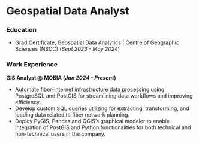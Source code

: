 # Geospatial Data Analyst

### Education
- Grad Certificate, Geospatial Data Analytics | Centre of Geographic Sciences (NSCC) (_Sept 2023 - May 2024_)


### Work Experience
**GIS Analyst @ MOBIA (_Jan 2024 - Present_)**
- Automate fiber-internet infrastructure data processing using PostgreSQL and PostGIS for streamlining data workflows and improving efficiency.
- Develop custom SQL queries utilizing for extracting, transforming, and loading data related to fiber network planning. 
- Deploy PyGIS, Pandas and QGIS’s graphical modeler to enable integration of PostGIS and Python functionalities for both technical and non-technical users in the company. 
